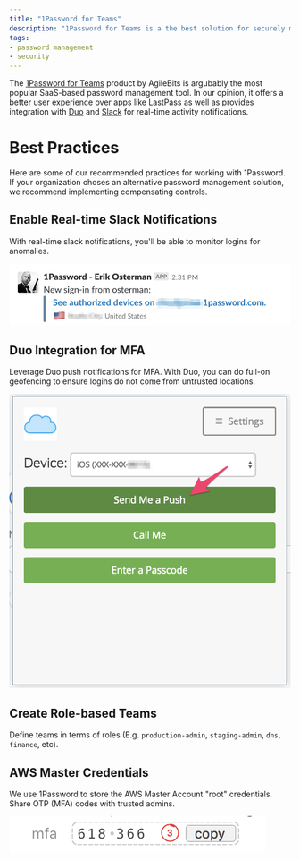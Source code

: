```yaml
---
title: "1Password for Teams"
description: "1Password for Teams is a the best solution for securely managing shared secrets in a corporate setting."
tags:
- password management
- security
---
```

The [1Password for Teams](https://1password.com/teams/) product by AgileBits is argubably the most popular SaaS-based password management tool. In our opinion, it offers a better user experience over apps like LastPass as well as provides integration with [Duo](https://duo.com/docs/1password) and [Slack](https://support.1password.com/slack/) for real-time activity notifications.

# Best Practices

Here are some of our recommended practices for working with 1Password. If your organization choses an alternative password management solution, we recommend implementing compensating controls.

## Enable Real-time Slack Notifications

With real-time slack notifications, you'll be able to monitor logins for anomalies.

![Real-time Slack Notifications](assets/1password-e3bc9e9c.png)

## Duo Integration for MFA

Leverage Duo push notifications for MFA. With Duo, you can do full-on geofencing to ensure logins do not come from untrusted locations.

![Duo Push Notifications](assets/1password-57e89599.png)

## Create Role-based Teams

Define teams in terms of roles (E.g. `production-admin`, `staging-admin`, `dns`, `finance`, etc).

## AWS Master Credentials

We use 1Password to store the AWS Master Account "root" credentials. Share OTP (MFA) codes with trusted admins.

![1Password MFA Tokens](assets/1password-ca184eb3.png)
